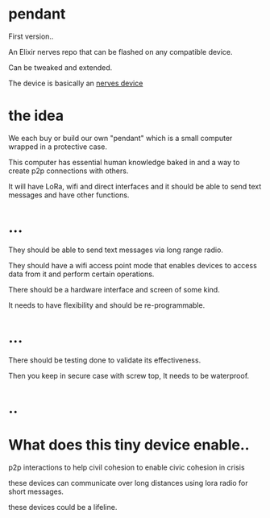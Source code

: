 # pendant

First version.. 

An Elixir nerves repo that can be flashed on any compatible device.

Can be tweaked and extended.

The device is basically an [nerves device](https://nerves-project.org/) 

# the idea

We each buy or build our own "pendant" which is a small computer wrapped in a protective case.

This computer has essential human knowledge baked in and a way to create p2p connections with others.

It will have LoRa, wifi and direct interfaces and it should be able to send text messages and have other functions.

# ...

They should be able to send text messages via long range radio.

They should have a wifi access point mode that enables devices to access data from it and perform certain operations.

There should be a hardware interface and screen of some kind.

It needs to have flexibility and should be re-programmable.

# ...

There should be testing done to validate its effectiveness.

Then you keep in secure case with screw top, It needs to be waterproof.


# ..

# What does this tiny device enable..

p2p interactions to help civil cohesion to enable civic cohesion in crisis

these devices can communicate over long distances using lora radio for short messages.

these devices could be a lifeline.

